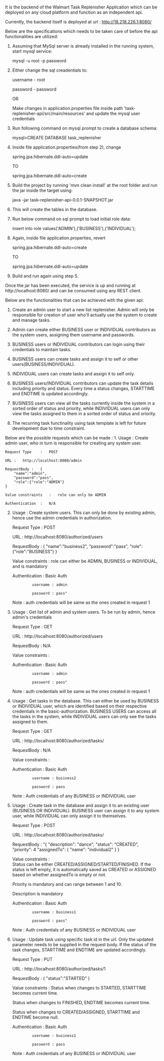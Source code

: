 It is the backend of the Walmart Task Replenisher Application which can be deployed on any cloud platform and function as an independent api.

Currently, the backend itself is deployed at url : http://18.218.226.1:8080/

Below are the specifications which needs to be taken care of before the api functionalities are utilized:

1. Assuming that MySql server is already installed in the running system, start mysql service:
	
	mysql -u root -p password

2. Either change the sql creadentials to:
	
	username - root
	
	password - password
		
	OR

   Make changes in application.properties file inside path 'task-replenisher-api/src/main/resources' and update the mysql user credentials

3. Run following command on mysql prompt to create a database schema:
	
	mysql>CREATE DATABASE task_replenisher

4. Inside file application.properties(from step 2), change

	spring.jpa.hibernate.ddl-auto=update
		
	TO
	
	spring.jpa.hibernate.ddl-auto=create

5. Build the project by running 'mvn clean install' at the root folder and run the jar inside the target using:
	
	java -jar task-replenisher-api-0.0.1-SNAPSHOT.jar

6. This will create the tables in the database.

7. Run below command on sql prompt to load initial role data:
	
	insert into role values('ADMIN'),('BUSINESS'),('INDIVIDUAL');

8. Again, inside file application.properties, revert
	
	spring.jpa.hibernate.ddl-auto=create
	
	TO
	
	spring.jpa.hibernate.ddl-auto=update

9. Build and run again using step 5.

Once the jar has been executed, the service is up and running at http://localhost:8080/ and can be consumed using any REST client.


Below are the functionalities that can be achieved with the given api:

1. Create an admin user to start a new list replenisher. Admin will only be responsible for creation of user who'll actually use the system to create and manage tasks.

2. Admin can create either BUSINESS user or INDIVIDUAL contributors as the system users, assigning them username and passwords.

3. BUSINESS users or INDIVIDUAL contributors can login using their credentials to maintain tasks.

4. BUSINESS users can create tasks and assign it to self or other users(BUSINESS/INDIVIDUAL).

5. INDIVIDUAL users can create tasks and assign it to self only.

6. BUSINESS users/INDIVIDUAL contributors can update the task details including priority and status. Every time a status changes, STARTTIME and ENDTIME is updated accordingly.

7. BUSINESS users can view all the tasks currently inside the system in a sorted order of status and priority, while INDIVIDUAL users can only view the tasks assigned to them in a sorted order of status and oriority.

8. The recurring task functinality using task template is left for future development due to time constraint.

Below are the possible requests which can be made :
1. 
	Usage	:	Create admin user, who in turn is responsible for creating any system user.
	
	Request Type	:	POST
	
	URL	:	http://localhost:8080/admin
	
	RequestBody	:	{        
		"name":"admin",
		"password":"pass",
		"role":{"role":"ADMIN"}
	}
	
	Value constraints	:	role can only be ADMIN
	
	Authentication	:	N/A

2. 
	Usage	:	Create system users. This can only be done by existing admin, hence use the admin credentials in authorization.
	
	Request Type	:	POST
	
	URL	:	http://localhost:8080/authorized/users
	
	RequestBody	:	{
		"name":"business2",
		"password":"pass",
		"role":{"role":"BUSINESS"}
	}
	
	Value constraints	:	role can either be ADMIN, BUSINESS or INDIVIDUAL, and is mandatory
	
	Authentication	:	Basic Auth
	
				username : admin
				
				password : pass"
				
	Note	:	auth credentials will be same as the ones created in request 1

3. 
	Usage	:	Get list of admin and system users. To be run by admin, hence admin's credentials
	
	Request Type	:	GET
	
	URL	:	http://localhost:8080/authorized/users
	
	RequestBody	:	N/A
	
	Value constraints	:	
	
	Authentication	:	Basic Auth
	
				username : admin
				
				password : pass"
				
	Note	:	auth credentials will be same as the ones created in request 1

4. 
	Usage	:	Get tasks in the database. This can either be used by BUSINESS or INDIVIDUAL user, which are identified based on their respective credentials in the basic-authorization. BUSINESS USERS can access all the tasks in the system, while INDIVIDUAL users can only see the tasks assigned to them.
	
	Request Type	:	GET
	
	URL	:	http://localhost:8080/authorized/tasks/
	
	RequestBody	:	N/A
	
	Value constraints	:	
	
	Authentication	:	Basic Auth
	
				username : business2
				
				password : pass
				
	Note	:	Auth credentials of any BUSINESS or INDIVIDUAL user

5. 
	Usage	:	Create task in the database and assign it to an existing user (BUSINESS OR INDIVIDUAL). BUSINESS user can assign it to any system user, while INDIVIDUAL can only assign it to themselves.
	
	Request Type	:	POST
	
	URL	:	http://localhost:8080/authorized/tasks/
	
	RequestBody	:	"{
		"description": "dance",
		"status": "CREATED",
		"priority": 4
		"assignedTo": {
		            "name": "individual2"
		        }
		}
		
	Value constraints	:	
	Status can be either CREATED/ASSIGNED/STARTED/FINISHED. If the status is left empty, it is automatically saved as CREATED or ASSIGNED based on whether assignedTo is empty or not.
	
	Priority is mandatory and can range between 1 and 10.
					
	Description is mandatory
	
	Authentication	:	Basic Auth
	
				username : business1
				
				password : pass"
				
	Note	:	Auth credentials of any BUSINESS or INDIVIDUAL user

6. 
	Usage	:	Update task using specific task id in the url. Only the updated parameter needs to be supplied in the request body. If the status of the task changes, STARTTIME and ENDTIME are updated accordingly.
	
	Request Type	:	PUT
	
	URL	:	http://localhost:8080/authorized/tasks/1
	
	RequestBody	:	{        "status":"STARTED"
			}
			
	Value constraints	:	Status when changes to STARTED, STARTTIME becomes current time.
	
	Status when changes to FINISHED, ENDTIME becomes current time.
	
	Status when changes to CREATED/ASSIGNED, STARTTIME and ENDTIME become null.
					
	Authentication	:	Basic Auth
	
				username : business1
				
				password : pass
				
	Note	:	Auth credentials of any BUSINESS or INDIVIDUAL user



